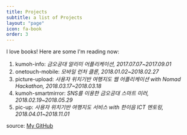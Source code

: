 ```yaml
---
title: Projects
subtitle: a list of Projects
layout: "page"
icon: fa-book
order: 3
---
```


I love books! Here are some I'm reading now:

1. kumoh-info: *금오공대 알리미 어플리케이션, 2017.07.07~2017.09.01*
2. onetouch-mobile: *모바일 런처 클론, 2018.01.02~2018.02.27*
3. picture-upload: *사용자 위치기반 여행지도 웹 어플리케이션 with Nomad Hackathon, 2018.03.17~2018.03.18*
4. kumoh-smartmirror: *SNS를 이용한 금오공대 스마트 미러, 2018.02.19~2018.05.29*
5. pic-up: *사용자 위치기반 여행지도 서비스 with 한이음 ICT 멘토링, 2018.04.01~2018.11.01*

source: [My GitHub](https://github.com/swk3169)